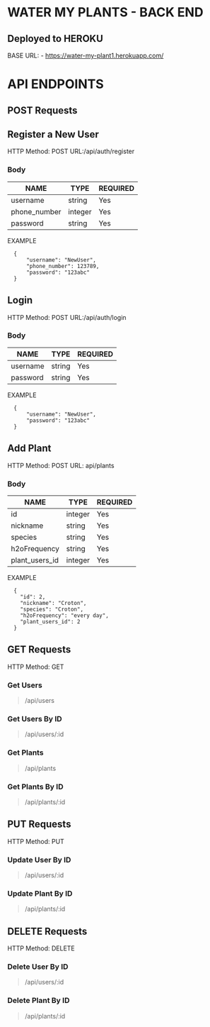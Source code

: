 # WATER MY PLANTS - BACK END

## Deployed to HEROKU
BASE URL:  - https://water-my-plant1.herokuapp.com/


# API ENDPOINTS

## POST Requests

## Register a New User

HTTP Method: POST
URL:/api/auth/register

### Body

| NAME | TYPE | REQUIRED |
|------|------|----------|
| username | string | Yes |
| phone_number | integer | Yes|
| password | string | Yes|

EXAMPLE 

```
  {
      "username": "NewUser",
      "phone_number": 123789,
      "password": "123abc"
  }

```

## Login

HTTP Method: POST 
URL:/api/auth/login

### Body
| NAME | TYPE | REQUIRED |
|------|------|----------|
| username | string | Yes |
| password | string | Yes |

EXAMPLE

```
  {
      "username": "NewUser",
      "password": "123abc"
  }

```
## Add Plant

HTTP Method: POST
URL: api/plants

### Body 
| NAME | TYPE | REQUIRED |
|------|------|----------|
| id | integer | Yes |
| nickname | string | Yes |
| species | string | Yes |
| h2oFrequency | string | Yes |
| plant_users_id | integer | Yes |

EXAMPLE

```
  {
    "id": 2,
    "nickname": "Croton",
    "species": "Croton",
    "h2oFrequency": "every day",
    "plant_users_id": 2
  }
```

## GET Requests
HTTP Method: GET

### Get Users
> /api/users

### Get Users By ID
> /api/users/:id

### Get Plants
> /api/plants

### Get Plants By ID 
> /api/plants/:id

## PUT Requests
HTTP Method: PUT

### Update User By ID
> /api/users/:id

### Update Plant By ID
> /api/plants/:id

## DELETE Requests
HTTP Method: DELETE

### Delete User By ID
> /api/users/:id

### Delete Plant By ID
> /api/plants/:id


